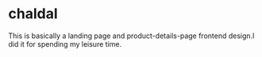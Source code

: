 # chaldal
This is basically a landing page and product-details-page frontend design.I did it for spending my leisure time.
